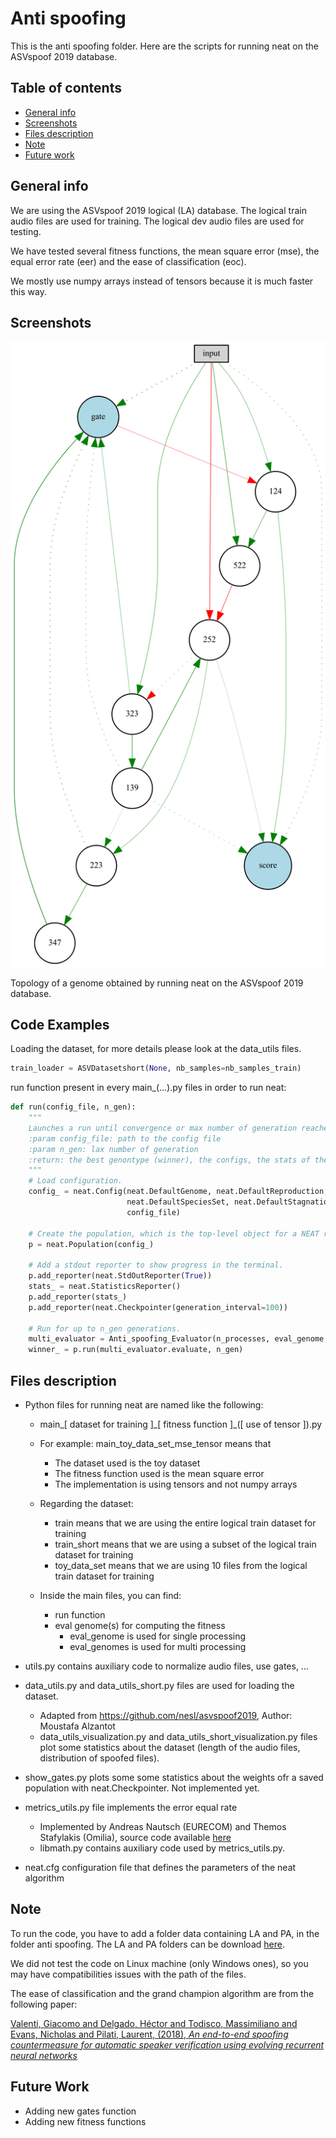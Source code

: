 # Anti spoofing
This is the anti spoofing folder. Here are the scripts for running neat on the ASVspoof 2019 database.

## Table of contents
* [General info](#general-info)
* [Screenshots](#screenshots)
* [Files description](#files-description)
* [Note](#note)
* [Future work](#future-work)

## General info
We are using the ASVspoof 2019 logical (LA) database.
The logical train audio files are used for training.
The logical dev audio files are used for testing.

We have tested several fitness functions, the mean square error (mse), 
the equal error rate (eer) and the ease of classification (eoc).

We mostly use numpy arrays instead of tensors because it is much faster this way.

## Screenshots
![Example screenshot](./img/Digraph.jpg)

Topology of a genome obtained by running neat on the ASVspoof 2019 database.


## Code Examples

Loading the dataset, for more details please look at the data_utils files.
```python
train_loader = ASVDatasetshort(None, nb_samples=nb_samples_train)
```

run function present in every main_(...).py files in order to run neat:
```python
def run(config_file, n_gen):
    """
    Launches a run until convergence or max number of generation reached
    :param config_file: path to the config file
    :param n_gen: lax number of generation
    :return: the best genontype (winner), the configs, the stats of the run and the accuracy on the testing set
    """
    # Load configuration.
    config_ = neat.Config(neat.DefaultGenome, neat.DefaultReproduction,
                          neat.DefaultSpeciesSet, neat.DefaultStagnation,
                          config_file)

    # Create the population, which is the top-level object for a NEAT run.
    p = neat.Population(config_)

    # Add a stdout reporter to show progress in the terminal.
    p.add_reporter(neat.StdOutReporter(True))
    stats_ = neat.StatisticsReporter()
    p.add_reporter(stats_)
    p.add_reporter(neat.Checkpointer(generation_interval=100))

    # Run for up to n_gen generations.
    multi_evaluator = Anti_spoofing_Evaluator(n_processes, eval_genome, batch_size, train_loader)
    winner_ = p.run(multi_evaluator.evaluate, n_gen)
```

## Files description

* Python files for running neat are named like the following:
    * main_\[ dataset for training ]\_[ fitness function ]\_([ use of tensor ]).py
     
     * For example: main_toy_data_set_mse_tensor means that
        * The dataset used is the toy dataset
        * The fitness function used is the mean square error
        * The implementation is using tensors and not numpy arrays
     
     * Regarding the dataset:
        * train means that we are using the entire logical train dataset for training
        * train_short means that we are using a subset of the logical train dataset for training
        * toy_data_set means that we are using 10 files from the logical train dataset for training

    *  Inside the main files, you can find: 
        * run function 
        * eval genome(s) for computing the fitness
            * eval_genome is used for single processing
            * eval_genomes is used for multi processing
     
* utils.py contains auxiliary code to normalize audio files, use gates, ...

* data\_utils.py and data\_utils\_short.py files are used for loading the dataset.
    * Adapted from https://github.com/nesl/asvspoof2019, Author: Moustafa Alzantot
    * data_utils_visualization.py and data_utils_short_visualization.py files plot some 
    statistics about the dataset (length of the audio files, distribution of spoofed files).
    
* show_gates.py plots some some statistics about the weights ofr a saved population 
with neat.Checkpointer. Not implemented yet.

* metrics_utils.py file implements the error equal rate 
    * Implemented by Andreas Nautsch (EURECOM) and Themos Stafylakis (Omilia),
      source code available [here](https://gitlab.eurecom.fr/nautsch/pybosaris)
    * libmath.py contains auxiliary code used by metrics_utils.py.

* neat.cfg configuration file that defines the parameters of the neat algorithm

## Note
To run the code, you have to add a folder data containing LA and PA, in the folder anti spoofing.
The LA and PA folders can be download [here](https://datashare.is.ed.ac.uk/handle/10283/3336).

We did not test the code on Linux machine (only Windows ones), 
so you may have compatibilities issues with the path of the files.

The ease of classification and the grand champion algorithm are from the following paper:

[Valenti, Giacomo and  Delgado, Héctor and  Todisco, Massimiliano and  Evans, Nicholas and  Pilati, Laurent, 
(2018),
*An end-to-end spoofing countermeasure for automatic speaker verification using evolving recurrent neural networks*
](http://www.eurecom.fr/fr/publication/5523/detail/an-end-to-end-spoofing-countermeasure-for-automatic-speaker-verification-using-evolving-recurrent-neural-networks)


## Future Work

* Adding new gates function
* Adding new fitness functions
